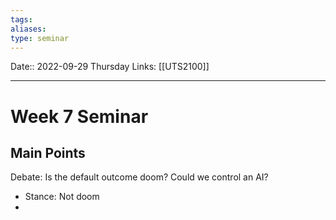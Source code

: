 ```yaml
---
tags: 
aliases: 
type: seminar
---
```

Date:: 2022-09-29 Thursday
Links: [[UTS2100]]
- - -
# Week 7 Seminar

## Main Points

Debate: Is the default outcome doom? Could we control an AI?
- Stance: Not doom
- 

